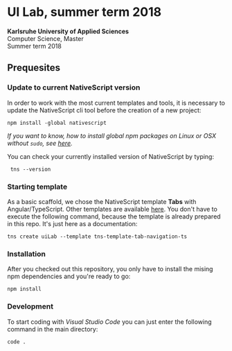 # UI Lab, summer term 2018

**Karlsruhe University of Applied Sciences**  
Computer Science, Master  
Summer term 2018  

## Prequesites

### Update to current NativeScript version

In order to work with the most current templates and tools, it is necessary to update the NativeScript cli tool before the creation of a new project:

	npm install -global nativescript

*If you want to know, how to install global npm packages on Linux or OSX without `sudo`, see [here](https://johnpapa.net/node-and-npm-without-sudo/).*  

You can check your currently installed version of NativeScript by typing:

	 tns --version

### Starting template

As a basic scaffold, we chose the NativeScript template **Tabs** with Angular/TypeScript. Other templates are available [here](https://docs.nativescript.org/tooling/app-templates). You don't have to execute the following command, because the template is already prepared in this repo. It's just here as a documentation:

	tns create uiLab --template tns-template-tab-navigation-ts


### Installation

After you checked out this repository, you only have to install the mising npm dependencies and you're ready to go:

	npm install

### Development

To start coding with *Visual Studio Code* you can just enter the following command in the main directory:

	code .

